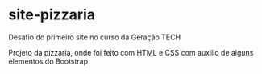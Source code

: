 # site-pizzaria
Desafio do primeiro site no curso da Geração TECH


Projeto da pizzaria, onde foi feito com HTML e CSS com auxilio de alguns elementos do Bootstrap

